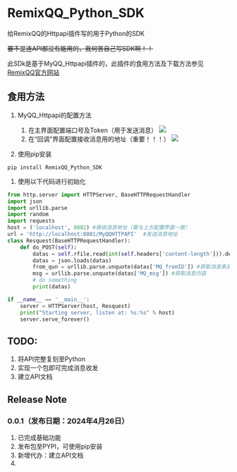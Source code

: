 # RemixQQ_Python_SDK

给RemixQQ的Httpapi插件写的用于Python的SDK

~~要不是连API都没有能用的，我何苦自己写SDK啊！！~~

此SDk是基于MyQQ_Httpapi插件的，此插件的食用方法及下载方法参见[RemixQQ官方网站](https://www.myqqx.cc/)

## 食用方法

1. MyQQ_Httpapi的配置方法
   1. 在主界面配置端口号及Token（用于发送消息）
   ![](https://image-bed.ityun.tech/1.png)
   2. 在“回调”界面配置接收消息用的地址（重要！！！）
   ![](https://image-bed.ityun.tech/2.png)

2. 使用pip安装
```shell
pip install RemixQQ_Python_SDK
```

1. 使用以下代码进行初始化
```python
from http.server import HTTPServer, BaseHTTPRequestHandler
import json
import urllib.parse
import random
import requests
host = ('localhost', 8082) #接收消息地址（需与上方配置界面一致）
url = 'http://localhost:8081/MyQQHTTPAPI'  #发送消息地址
class Resquest(BaseHTTPRequestHandler):
    def do_POST(self):
        datas = self.rfile.read(int(self.headers['content-length'])).decode()
        datas = json.loads(datas)
        from_qun = urllib.parse.unquote(datas['MQ_fromID']) #获取消息来源群号
        msg = urllib.parse.unquote(datas['MQ_msg']) #获取消息内容
        # do something
        print(datas)

if __name__ == '__main__':
    server = HTTPServer(host, Resquest)
    print("Starting server, listen at: %s:%s" % host)
    server.serve_forever()
```
## TODO:
1. 将API完整复刻至Python
2. 实现一个包即可完成消息收发
3. 建立API文档

## Release Note
### 0.0.1（发布日期：2024年4月26日）
1. 已完成基础功能
2. 发布包至PYPI，可使用pip安装
3. 新增代办：建立API文档
4. 

